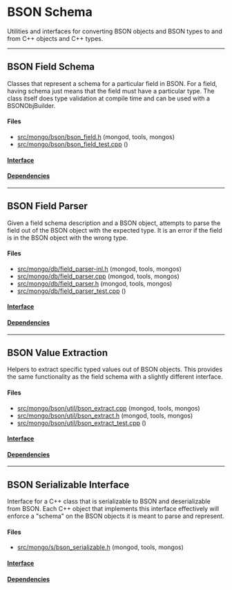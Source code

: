 # BSON Schema
Utilities and interfaces for converting BSON objects and BSON types to and from C++ objects and C++ types.


-------------

## BSON Field Schema
Classes that represent a schema for a particular field in BSON.  For a field, having schema just means that the field must have a particular type.  The class itself does type validation at compile time and can be used with a BSONObjBuilder.

#### Files
- [src/mongo/bson/bson\_field.h](https://github.com/mongodb/mongo/tree/r2.6.0/src/mongo/bson/bson_field.h)   (mongod, tools, mongos)
- [src/mongo/bson/bson\_field\_test.cpp](https://github.com/mongodb/mongo/tree/r2.6.0/src/mongo/bson/bson_field_test.cpp)   ()

#### [Interface](interface/0)

#### [Dependencies](dependencies/0)

-------------

## BSON Field Parser
Given a field schema description and a BSON object, attempts to parse the field out of the BSON object with the expected type.  It is an error if the field is in the BSON object with the wrong type.

#### Files
- [src/mongo/db/field\_parser-inl.h](https://github.com/mongodb/mongo/tree/r2.6.0/src/mongo/db/field_parser-inl.h)   (mongod, tools, mongos)
- [src/mongo/db/field\_parser.cpp](https://github.com/mongodb/mongo/tree/r2.6.0/src/mongo/db/field_parser.cpp)   (mongod, tools, mongos)
- [src/mongo/db/field\_parser.h](https://github.com/mongodb/mongo/tree/r2.6.0/src/mongo/db/field_parser.h)   (mongod, tools, mongos)
- [src/mongo/db/field\_parser\_test.cpp](https://github.com/mongodb/mongo/tree/r2.6.0/src/mongo/db/field_parser_test.cpp)   ()

#### [Interface](interface/1)

#### [Dependencies](dependencies/1)

-------------

## BSON Value Extraction
Helpers to extract specific typed values out of BSON objects.  This provides the same functionality as the field schema with a slightly different interface.

#### Files
- [src/mongo/bson/util/bson\_extract.cpp](https://github.com/mongodb/mongo/tree/r2.6.0/src/mongo/bson/util/bson_extract.cpp)   (mongod, tools, mongos)
- [src/mongo/bson/util/bson\_extract.h](https://github.com/mongodb/mongo/tree/r2.6.0/src/mongo/bson/util/bson_extract.h)   (mongod, tools, mongos)
- [src/mongo/bson/util/bson\_extract\_test.cpp](https://github.com/mongodb/mongo/tree/r2.6.0/src/mongo/bson/util/bson_extract_test.cpp)   ()

#### [Interface](interface/2)

#### [Dependencies](dependencies/2)

-------------

## BSON Serializable Interface
Interface for a C++ class that is serializable to BSON and deserializable from BSON.  Each C++ object that implements this interface effectively will enforce a "schema" on the BSON objects it is meant to parse and represent.

#### Files
- [src/mongo/s/bson\_serializable.h](https://github.com/mongodb/mongo/tree/r2.6.0/src/mongo/s/bson_serializable.h)   (mongod, tools, mongos)

#### [Interface](interface/3)

#### [Dependencies](dependencies/3)
